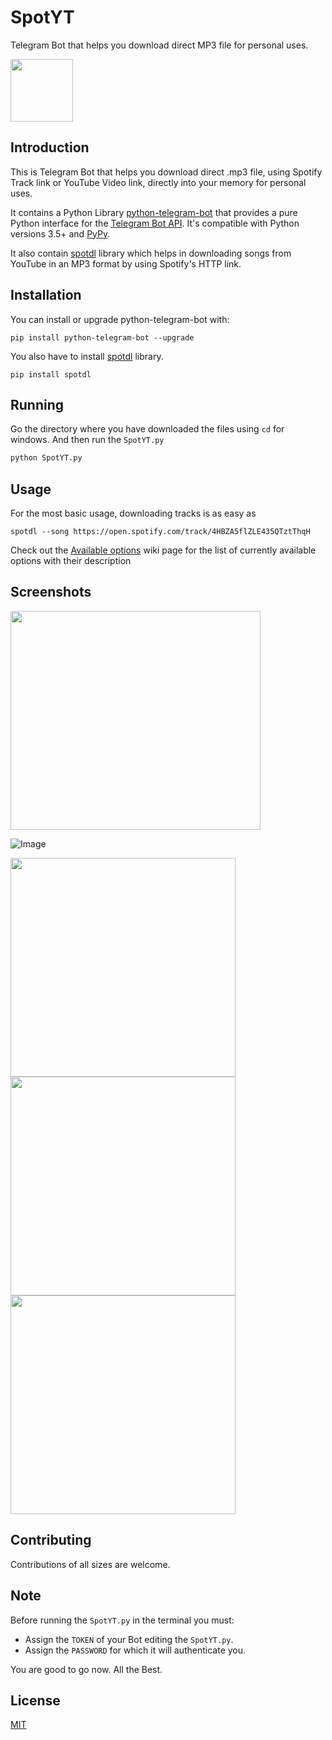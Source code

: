 # SpotYT

Telegram Bot that helps you download direct MP3 file for personal uses.

<img src = "https://user-images.githubusercontent.com/65273165/82033717-c3b93600-96ba-11ea-9e65-bdd2022d63f3.png" height="100" width="100">



## Introduction
This is Telegram Bot that helps you download direct .mp3 file, using Spotify Track
link or YouTube Video link, directly into your memory for personal uses.

It contains a Python Library [python-telegram-bot](https://pypi.org/project/python-telegram-bot/) that provides a pure Python interface for the [Telegram Bot API](https://core.telegram.org/bots/api). It's compatible with Python versions 3.5+ and [PyPy](http://pypy.org/).

It also contain [spotdl](https://pypi.org/project/spotdl/) library which helps in downloading songs from YouTube in an MP3 format by using Spotify's HTTP link.




## Installation

You can install or upgrade python-telegram-bot with:

```
pip install python-telegram-bot --upgrade
```
You also have to install [spotdl](https://pypi.org/project/spotdl/) library.


```
pip install spotdl
```

## Running 
Go the directory where you have downloaded the files using `cd` for windows.
And then run the `SpotYT.py`
```bash
python SpotYT.py
```

## Usage

For the most basic usage, downloading tracks is as easy as

```
spotdl --song https://open.spotify.com/track/4HBZA5flZLE435QTztThqH
```
Check out the [Available options](https://github.com/ritiek/spotify-downloader/wiki/Available-options) wiki page for the list of currently available options with their description

## Screenshots



<img src = "https://user-images.githubusercontent.com/65273165/82029736-09730000-96b5-11ea-8964-7f10f80c2cb6.jpg" width="400" height="350">

![Image](https://user-images.githubusercontent.com/65273165/82029743-0b3cc380-96b5-11ea-8a8e-45ad5adbd3e1.jpg)

<img src = "https://user-images.githubusercontent.com/65273165/82031275-43dd9c80-96b7-11ea-8a29-d0a3e15fa5f3.png" width="360" height="350"> 

<img src = "https://user-images.githubusercontent.com/65273165/82030442-16dcba00-96b6-11ea-98e8-409eb40d29c9.jpg" height = "350" width = "360">


<img src = "https://user-images.githubusercontent.com/65273165/82029772-142d9500-96b5-11ea-83ba-1df68244e061.jpg" height= "350" width= "360">


## Contributing
Contributions of all sizes are welcome. 

## Note
Before running the `SpotYT.py` in the terminal you must:

- Assign the `TOKEN` of your Bot editing the `SpotYT.py`.
- Assign the `PASSWORD` for which it will authenticate you.

You are good to go now.
All the Best.


## License
[MIT](https://choosealicense.com/licenses/mit/)



